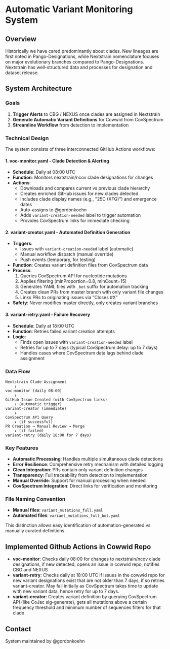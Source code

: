 # Automatic Variant Monitoring System

## Overview

Historically we have cared predominantly about clades. New lineages are first noted in Pango-Designations, while Nextstrain nomenclature focuses on major evolutionary branches compared to Pango-Designations. Nextstrain has well-structured data and processes for designation and dataset release.

## System Architecture

### Goals
1. **Trigger Alerts** to CBG / NEXUS once clades are assigned in Nextstrain
2. **Generate Automatic Variant Definitions** for Cowwid from CovSpectrum
3. **Streamline Workflow** from detection to implementation

### Technical Design

The system consists of three interconnected GitHub Actions workflows:

#### 1. **voc-monitor.yaml** - Clade Detection & Alerting
- **Schedule**: Daily at 08:00 UTC
- **Function**: Monitors nextstrain/ncov clade designations for changes
- **Actions**: 
  - Downloads and compares current vs previous clade hierarchy
  - Creates enriched GitHub issues for new clades detected
  - Includes clade display names (e.g., "25C (XFG)") and emergence dates
  - Auto-assigns to @gordonkoehn
  - Adds `variant-creation-needed` label to trigger automation
  - Provides CovSpectrum links for immediate checking

#### 2. **variant-creator.yaml** - Automated Definition Generation
- **Triggers**: 
  - Issues with `variant-creation-needed` label (automatic)
  - Manual workflow dispatch (manual override)
  - Push events (temporary, for testing)
- **Function**: Creates variant definition files from CovSpectrum data
- **Process**:
  1. Queries CovSpectrum API for nucleotide mutations
  2. Applies filtering (minProportion=0.8, minCount=15)
  3. Generates YAML files with `_bot` suffix for automation tracking
  4. Creates clean PRs from master branch with only variant file changes
  5. Links PRs to originating issues via "Closes #X"
- **Safety**: Never modifies master directly, only creates variant branches

#### 3. **variant-retry.yaml** - Failure Recovery
- **Schedule**: Daily at 18:00 UTC
- **Function**: Retries failed variant creation attempts
- **Logic**: 
  - Finds open issues with `variant-creation-needed` label
  - Retries for up to 7 days (typical CovSpectrum delay: up to 7 days)
  - Handles cases where CovSpectrum data lags behind clade assignment

### Data Flow

```
Nextstrain Clade Assignment
    ↓
voc-monitor (daily 08:00)
    ↓
GitHub Issue Created (with CovSpectrum links)
    ↓ (automatic trigger)
variant-creator (immediate)
    ↓
CovSpectrum API Query
    ↓ (if successful)
PR Creation → Manual Review → Merge
    ↓ (if failed)
variant-retry (daily 18:00 for 7 days)
```

### Key Features

- **Automatic Processing**: Handles multiple simultaneous clade detections
- **Error Resilience**: Comprehensive retry mechanism with detailed logging
- **Clean Integration**: PRs contain only variant definition changes
- **Transparency**: Full traceability from detection to implementation
- **Manual Override**: Support for manual processing when needed
- **CovSpectrum Integration**: Direct links for verification and monitoring

### File Naming Convention

- **Manual files**: `variant_mutations_full.yaml`
- **Automated files**: `variant_mutations_full_bot.yaml`

This distinction allows easy identification of automation-generated vs manually curated definitions.

## Implemented Github Actions in Cowwid Repo

- **voc-monitor**: Checks daily 08:00 for changes to nextstrain/ncov clade designations, if new detected, opens an issue in cowwid repo, notifies CBG and NEXUS
- **variant-retry**: Checks daily at 18:00 UTC if issues in the cowwid repo for new variant designations exist that are not older than 7 days, if so retries variant-creator. May fail initially as CovSpectrum takes time to update with new variant data, hence retry for up to 7 days.
- **variant-creator**: Creates variant definition by querying CovSpectrum API (like CoJac sig-generate), gets all mutations above a certain frequency threshold and minimum number of sequences filters for that clade

## Contact

System maintained by @gordonkoehn